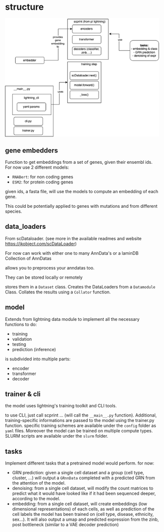 # structure

![](model.structure.drawio.png)

## gene embedders

Function to get embeddings from a set of genes, given their ensembl ids. For now use 2 different models:

- `RNABert`: for non coding genes
- `ESM2`: for protein coding genes

given ids, a fasta file, will use the models to compute an embedding of each gene.

This could be potentially applied to genes with mutations and from different species.

## data_loaders

From scDataloader. (see more in the available readmes and website https://jkobject.com/scDataLoader)

For now can work with either one to many AnnData's or a laminDB Collection of AnnDatas

allows you to preprocess your anndatas too.

They can be stored locally or remotely

stores them in a `Dataset` class.
Creates the DataLoaders from a `Datamodule` Class.
Collates the results using a `Collator` function.

## model

Extends from lightning data module to implement all the necessary functions to do:

- training
- validation
- testing
- prediction (inference)

is subdivided into multiple parts:

- encoder
- transformer
- decoder

## trainer & cli

the model uses lightning's training toolkit and CLI tools.

to use CLI, just call scprint ... (will call the `__main__.py` function).
Additional, training-specific informations are passed to the model using the trainer.py function.
specific training schemes are available under the `config` folder as `yaml` files.
Moreover the model can be trained on multiple compute types. SLURM scripts are available under the `slurm` folder.

## tasks

Implement different tasks that a pretrained model would perform. for now:

- GRN prediction: given a single cell dataset and a group (cell type, cluster, ...) will output a `GRnnData` completed with a predicted GRN from the attention of the model.
- denoising: from a single cell dataset, will modify the count matrices to predict what it would have looked like if it had been sequenced deeper, according to the model.
- embedding: from a single cell dataset, will create embeddings (low dimensional representations) of each cells, as well as prediction of the cell labels the model has been trained on (cell type, disease, ethnicity, sex...). It will also output a umap and predicted expression from the zinb, post bottleneck (similar to a VAE decoder prediction)